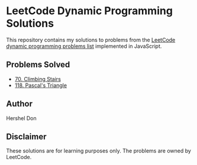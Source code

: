 # LeetCode Dynamic Programming Solutions

This repository contains my solutions to problems from the [LeetCode dynamic programming problems list](https://leetcode.com/problem-list/dynamic-programming/) implemented in JavaScript.

## Problems Solved

- [70. Climbing Stairs](70-climbing_stairs.js)
- [118. Pascal's Triangle](118-pascals_triangle.js)

## Author

Hershel Don

## Disclaimer

These solutions are for learning purposes only. The problems are owned by LeetCode.
